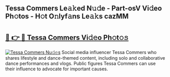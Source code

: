 ## Tessa Commers Le𝚊𝚔ed N𝚞𝚍e - Part-osV Vi𝚍eo Ph𝚘tos - H𝚘t O𝚗lyf𝚊ns Le𝚊𝚔s cazMM

# <h2><a href="http://hf8ic0w.feru.top/?c=Tessa+Commers">🔗 👉 🔴 Tessa Commers Vi𝚍𝚎o Ph𝚘t𝚘𝚜</a></h2>

[![Tessa Commers Nu𝚍𝚎s](https://i.imgur.com/0TWrTi3.gif)](http://hf8ic0w.feru.top/?c=Tessa+Commers)
Social media influencer Tessa Commers who shares lifestyle and dance-themed content, including solo and collaborative dance performances and vlogs. Public figures Tessa Commers can use their influence to advocate for important causes. 
